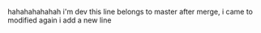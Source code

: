 hahahahahahah
i'm dev
this line belongs to master
after merge, i came to modified again
i add a new line
